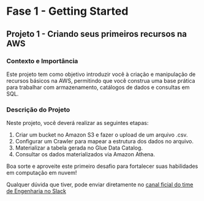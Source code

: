 # Fase 1 - Getting Started

## Projeto 1 - Criando seus primeiros recursos na AWS

### Contexto e Importância
Este projeto tem como objetivo introduzir você à criação e manipulação de recursos básicos na AWS, permitindo que você construa uma base prática para trabalhar com armazenamento, catálogos de dados e consultas em SQL.

### Descrição do Projeto

Neste projeto, você deverá realizar as seguintes etapas:

1. Criar um bucket no Amazon S3 e fazer o upload de um arquivo .csv.
2. Configurar um Crawler para mapear a estrutura dos dados no arquivo.
3. Materializar a tabela gerada no Glue Data Catalog.
4. Consultar os dados materializados via Amazon Athena.

Boa sorte e aproveite este primeiro desafio para fortalecer suas habilidades em computação em nuvem!

Qualquer dúvida que tiver, pode enviar diretamente no [canal ficial do time de Engenharia no Slack](https://projetos-cognitivoai.slack.com/archives/C051L09R73L)